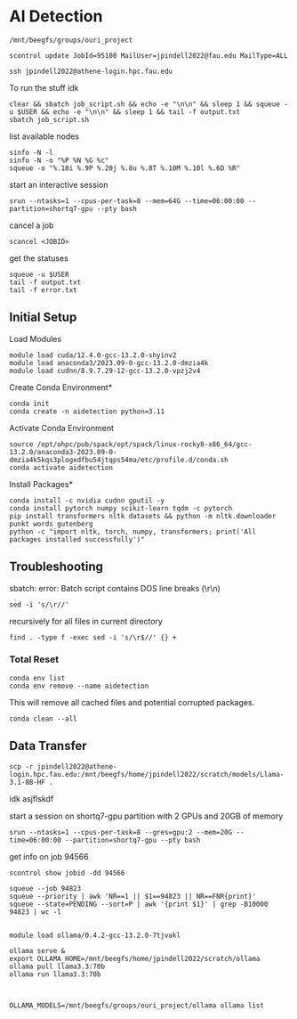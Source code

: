 

# AI Detection

```
/mnt/beegfs/groups/ouri_project
```


```
scontrol update JobId=95100 MailUser=jpindell2022@fau.edu MailType=ALL
```

```
ssh jpindell2022@athene-login.hpc.fau.edu
```

To run the stuff idk

```
clear && sbatch job_script.sh && echo -e "\n\n" && sleep 1 && squeue -u $USER && echo -e "\n\n" && sleep 1 && tail -f output.txt
sbatch job_script.sh
```

list available nodes

```
sinfo -N -l
sinfo -N -o "%P %N %G %c"
squeue -o "%.18i %.9P %.20j %.8u %.8T %.10M %.10l %.6D %R"
```

start an interactive session

```
srun --ntasks=1 --cpus-per-task=8 --mem=64G --time=06:00:00 --partition=shortq7-gpu --pty bash
```

cancel a job

```
scancel <JOBID>
```

get the statuses

```
squeue -u $USER
tail -f output.txt
tail -f error.txt
```


## Initial Setup

Load Modules

```
module load cuda/12.4.0-gcc-13.2.0-shyinv2
module load anaconda3/2023.09-0-gcc-13.2.0-dmzia4k
module load cudnn/8.9.7.29-12-gcc-13.2.0-vpzj2v4
```

Create Conda Environment*

```
conda init
conda create -n aidetection python=3.11
```

Activate Conda Environment

```
source /opt/ohpc/pub/spack/opt/spack/linux-rocky8-x86_64/gcc-13.2.0/anaconda3-2023.09-0-dmzia4k5kqs3plogxdfbu54jtqps54ma/etc/profile.d/conda.sh 
conda activate aidetection

```

Install Packages*

```
conda install -c nvidia cudnn gputil -y
conda install pytorch numpy scikit-learn tqdm -c pytorch
pip install transformers nltk datasets && python -m nltk.downloader punkt words gutenberg
python -c "import nltk, torch, numpy, transformers; print('All packages installed successfully')"
```

## Troubleshooting

sbatch: error: Batch script contains DOS line breaks (\r\n)

```
sed -i 's/\r//' 
```

recursively for all files in current directory

```
find . -type f -exec sed -i 's/\r$//' {} +
```


### Total Reset


```
conda env list
conda env remove --name aidetection
```

This will remove all cached files and potential corrupted packages.

```
conda clean --all
```


## Data Transfer

```
scp -r jpindell2022@athene-login.hpc.fau.edu:/mnt/beegfs/home/jpindell2022/scratch/models/Llama-3.1-8B-HF .

```


 idk asjflskdf

start a session on shortq7-gpu partition with 2 GPUs and 20GB of memory

```
srun --ntasks=1 --cpus-per-task=8 --gres=gpu:2 --mem=20G --time=06:00:00 --partition=shortq7-gpu --pty bash
```

get info on job 94566

```
scontrol show jobid -dd 94566
```

```
squeue --job 94823
squeue --priority | awk 'NR==1 || $1==94823 || NR==FNR{print}'
squeue --state=PENDING --sort=P | awk '{print $1}' | grep -B10000 94823 | wc -l
```


```

module load ollama/0.4.2-gcc-13.2.0-7tjvakl

ollama serve &
export OLLAMA_HOME=/mnt/beegfs/home/jpindell2022/scratch/ollama
ollama pull llama3.3:70b
ollama run llama3.3:70b


```

```

OLLAMA_MODELS=/mnt/beegfs/groups/ouri_project/ollama ollama list
```